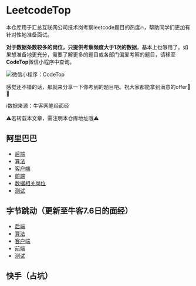 # LeetcodeTop
本仓库用于汇总互联网公司技术岗考察leetcode题目的热度:fire:，帮助同学们更加有针对性地准备面试。

**对于数据条数较多的岗位，只提供考察频度大于1次的数据**，基本上也够用了。如果想准备地更充分，需要了解更多的题目或各部门偏爱考察的题目，请移至**CodeTop**微信小程序中查询。

![微信小程序：CodeTop](https://note.youdao.com/yws/public/resource/a9216f577fb9d322425561dfea9188bc/xmlnote/04CF90C97EE8448CA24A68F195D53218/10762)

感觉还不错的话，那就来分享一下你考到的题目吧。祝大家都能拿到满意的offer:muscle::muscle:

:information_source:数据来源：牛客网笔经面经

:warning:若转载本文章，需注明本仓库地址哦:warning:
## 阿里巴巴
- [后端](https://github.com/afatcoder/LeetcodeTop/blob/master/alibaba/backend.md)
- [算法](https://github.com/afatcoder/LeetcodeTop/blob/master/alibaba/algorithm.md)
- [客户端](https://github.com/afatcoder/LeetcodeTop/blob/master/alibaba/client.md)
- [前端](https://github.com/afatcoder/LeetcodeTop/blob/master/alibaba/frontend.md)
- [数据相关岗位](https://github.com/afatcoder/LeetcodeTop/blob/master/alibaba/frontend.md)
- [测试](https://github.com/afatcoder/LeetcodeTop/blob/master/alibaba/test.md)
## 字节跳动（更新至牛客7.6日的面经）

- [后端](https://github.com/afatcoder/LeetcodeTop/blob/master/bytedance/backend.md)
- [算法](https://github.com/afatcoder/LeetcodeTop/blob/master/bytedance/algorithm.md)
- [客户端](https://github.com/afatcoder/LeetcodeTop/blob/master/bytedance/client.md)
- [前端](https://github.com/afatcoder/LeetcodeTop/blob/master/bytedance/frontend.md)
- [测试](https://github.com/afatcoder/LeetcodeTop/blob/master/bytedance/test.md)
  
## 快手（占坑）


